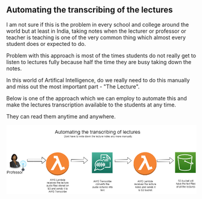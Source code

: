 ## Automating the transcribing of the lectures

I am not sure if this is the problem in every school and college around the world but at least in India, taking notes when the lecturer or professor or teacher is teaching is one of the very common thing which almost every student does or expected to do.

Problem with this approach is most of the times students do not really get to listen to lectures fully because half the time they are busy taking down the notes.

In this world of Artifical Intelligence, do we really need to do this manually and miss out the most important part - "The Lecture".

Below is one of the approach which we can employ to automate this and make the lectures transcription available to the students at any time. 

They can read them anytime and anywhere.

![](/images/AutomatingTranscribingLectures.png)

